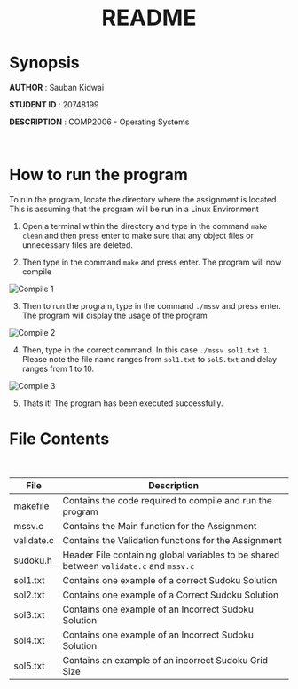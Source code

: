 **<p style="text-align: center; font-size: 40px;">README</p>**

# Synopsis

**AUTHOR** : Sauban Kidwai

**STUDENT ID** : 20748199

**DESCRIPTION** : COMP2006 - Operating Systems 

<br>

# How to run the program
To run the program, locate the directory where the assignment is located. This is assuming that the program will be run in a Linux Environment

1. Open a terminal within the directory and type in the command `make clean` and then press enter to make sure that any object files or unnecessary files are deleted.

2. Then type in the command `make` and press enter. The program will now compile

![Compile 1](img/compile2.png)

3. Then to run the program, type in the command `./mssv` and press enter. The program will display the usage of the program

![Compile 2](img/compile3.png)

4. Then, type in the correct command. In this case `./mssv sol1.txt 1`. Please note the file name ranges from `sol1.txt` to `sol5.txt` and delay ranges from 1 to 10.

![Compile 3](img/compile4.png)

5. Thats it! The program has been executed successfully.

<div style="page-break-after: always"></div>



# File Contents
<br>

| **File**   | **Description**                                                                        |
|------------|----------------------------------------------------------------------------------------|
|  makefile  | Contains the code required to compile and run the program                              |
|   mssv.c   | Contains the Main function for the Assignment                                          |
| validate.c | Contains the Validation functions for the Assignment                                   |
|  sudoku.h  | Header File containing global variables to be shared between `validate.c` and `mssv.c` |
|  sol1.txt  | Contains one example of a correct Sudoku Solution                                      |
|  sol2.txt  | Contains one example of a Correct Sudoku Solution                                      |
|  sol3.txt  | Contains one example of an Incorrect Sudoku Solution                                   |
|  sol4.txt  | Contains one example of an Incorrect Sudoku Solution                                   |
|  sol5.txt  | Contains an example of an incorrect Sudoku Grid Size                                   |
